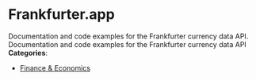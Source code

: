 # Frankfurter.app


Documentation and code examples for the Frankfurter currency data API.  Documentation and code examples for the Frankfurter currency data API
**Categories**:

- [Finance & Economics](https://github/awesome-apis/awesome-apis#finance-and-economics)



